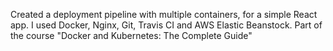 Created a deployment pipeline with multiple containers, for a simple React app.
I used Docker, Nginx, Git, Travis CI and AWS Elastic Beanstock.
Part of the course "Docker and Kubernetes: The Complete Guide"
